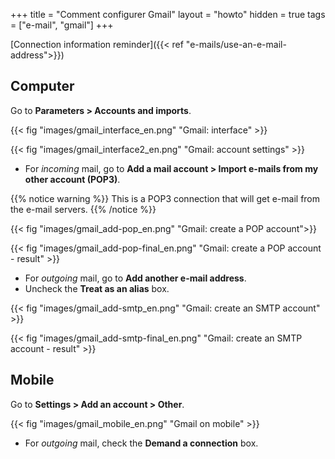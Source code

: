 +++
title = "Comment configurer Gmail"
layout = "howto"
hidden = true
tags = ["e-mail", "gmail"]
+++

[Connection information reminder]({{< ref "e-mails/use-an-e-mail-address">}})

## Computer

Go to **Parameters > Accounts and imports**.

{{< fig "images/gmail_interface_en.png" "Gmail: interface" >}}

{{< fig "images/gmail_interface2_en.png" "Gmail: account settings" >}}

- For *incoming* mail, go to **Add a mail account > Import e-mails from my other account (POP3)**.

{{% notice warning %}}
This is a POP3 connection that will get e-mail from the e-mail servers.
{{% /notice %}}

{{< fig "images/gmail_add-pop_en.png" "Gmail: create a POP account">}}

{{< fig "images/gmail_add-pop-final_en.png" "Gmail: create a POP account - result" >}}

- For *outgoing* mail, go to **Add another e-mail address**.
- Uncheck the **Treat as an alias** box.

{{< fig "images/gmail_add-smtp_en.png" "Gmail: create an SMTP account" >}}

{{< fig "images/gmail_add-smtp-final_en.png" "Gmail: create an SMTP account - result" >}}

## Mobile

Go to **Settings > Add an account > Other**.

{{< fig "images/gmail_mobile_en.png" "Gmail on mobile" >}}

- For *outgoing* mail, check the **Demand a connection** box.
